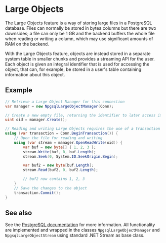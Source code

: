 # Large Objects

The Large Objects feature is a way of storing large files in a PostgreSQL database. Files can normally be stored in bytea columns but there are two downsides; a file can only be 1 GB and the backend buffers the whole file when reading or writing a column, which may use significant amounts of RAM on the backend.

With the Large Objects feature, objects are instead stored in a separate system table in smaller chunks and provides a streaming API for the user. Each object is given an integral identifier that is used for accessing the object, that can, for example, be stored in a user's table containing information about this object.

## Example ##

```c#
// Retrieve a Large Object Manager for this connection
var manager = new NpgsqlLargeObjectManager(Conn);

// Create a new empty file, returning the identifier to later access it
uint oid = manager.Create();

// Reading and writing Large Objects requires the use of a transaction
using (var transaction = Conn.BeginTransaction()) {
	// Open the file for reading and writing
	using (var stream = manager.OpenReadWrite(oid)) {
		var buf = new byte[] { 1, 2, 3 };
		stream.Write(buf, 0, buf.Length);
		stream.Seek(0, System.IO.SeekOrigin.Begin);

		var buf2 = new byte[buf.Length];
		stream.Read(buf2, 0, buf2.Length);

		// buf2 now contains 1, 2, 3
	}
	// Save the changes to the object
	transaction.Commit();
}
```

## See also ##

See the [PostgreSQL documentation](http://www.postgresql.org/docs/current/static/largeobjects.html) for more information. All functionality are implemented and wrapped in the classes `NpgsqlLargeObjectManager` and `NpgsqlLargeObjectStream` using standard .NET Stream as base class.
